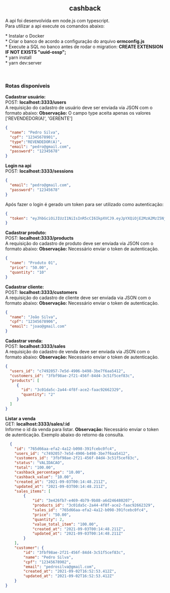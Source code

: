 <h2 align="center">
  cashback
</h2>
<p align="left">
  <a>A api foi desenvolvida em node.js com typescript.</a></br>
  <a>Para utilizar a api execute os comandos abaixo:</a>
</p>
<p align="left" >
  * <a>Instalar o Docker</a></br>
  * <a>Criar o banco de acordo a configuração do arquivo <strong>ormconfig.js</strong></a></br>
  * <a>Execute a SQL no banco antes de rodar o migration: <strong>CREATE EXTENSION IF NOT EXISTS "uuid-ossp";</strong></a></br>
  * <a>yarn install</a></br>
  * <a>yarn dev:server</a>
</p>
</br>
<h3><strong> Rotas disponíveis</strong></h3>
<p align="left" >
  <a><strong>Cadastrar usuário:</strong></a></br>
  POST: <strong>localhost:3333/users</strong></br>
  A requisição do cadastro de usuário deve ser enviada via JSON com o formato abaixo:
  <strong>Observação:</strong> O campo type aceita apenas os valores ['REVENDEDOR(A)', 'GERENTE']

```json
{
  "name": "Pedro Silva",
  "cpf": "12345678901",
  "type":"REVENDEDOR(A)",
  "email": "pedro@gmail.com",
  "password": "12345678"
}
```

  <a><strong>Login na api</strong></a></br>
  POST: <strong>localhost:3333/sessions</strong></br>

```json
{
  "email": "pedro@gmail.com",
  "password": "12345678"
}
```
  Após fazer o login é gerado um token para ser utilizado como autenticação:

  ```json
  {
    "token": "eyJhbGciOiJIUzI1NiIsInR5cCI6IkpXVCJ9.eyJpYXQiOjE2MzA2MzI5NjMsImV4cCI6MTYzMDcxOTM2Mywic3ViIjoiM2IxYTFkY2UtOWU2OC00OTIzLWJhMTQtYmMxZjBiYzE4OTE5In0.WHanIYOvTMYmWHlK7FxtYCiQy6SpL-EjMiltzHiUDqc"
  }
  ```

  <a><strong>Cadastrar produto:</strong></a></br>
  POST: <strong>localhost:3333/products</strong></br>
  A requisição do cadastro de produto deve ser enviada via JSON com o formato abaixo:
  <strong>Observação:</strong> Necessário enviar o token de autenticação.

```json
{
  "name": "Produto 01",
  "price": "50.00",
  "quantity": "10"
}
```
  <a><strong>Cadastrar cliente:</strong></a></br>
  POST: <strong>localhost:3333/customers</strong></br>
  A requisição do cadastro de cliente deve ser enviada via JSON com o formato abaixo:
  <strong>Observação:</strong> Necessário enviar o token de autenticação.

```json
{
  "name": "João Silva",
  "cpf": "12345678906",
  "email": "joao@gmail.com"
}
```

 <a><strong>Cadastrar venda:</strong></a></br>
  POST: <strong>localhost:3333/sales</strong></br>
  A requisição do cadastro de venda deve ser enviada via JSON com o formato abaixo:
  <strong>Observação:</strong> Necessário enviar o token de autenticação.

```json
{
  "users_id": "c7492057-7e5d-4906-b498-3be7f6aa5412",
  "customers_id": "3fbf98ae-2f21-456f-84d4-3c51f5cef83c",
  "products": [
     {
       "id": "3c01da5c-2a44-4f8f-ace2-faac92662329",
       "quantity": "2"
     }
  ]
}
```

  <a><strong>Listar a venda</strong></a></br>
  GET: <strong>localhost:3333/sales/:id</strong></br>
  Informe o id da venda para listar.
  <strong>Observação:</strong> Necessário enviar o token de autenticação.
  Exemplo abaixo do retorno da consulta.

```json
  {
    "id": "765d66aa-efa2-4a12-b098-391fcebc0fc4",
    "users_id": "c7492057-7e5d-4906-b498-3be7f6aa5412",
    "customers_id": "3fbf98ae-2f21-456f-84d4-3c51f5cef83c",
    "status": "VALIDACAO",
    "total": "100.00",
    "cashback_percentage": "10.00",
    "cashback_value": "10.00",
    "created_at": "2021-09-03T00:14:48.211Z",
    "updated_at": "2021-09-03T00:14:48.211Z",
    "sales_items": [
        {
            "id": "3e426fb7-e469-4b79-9b88-a6d246480207",
            "products_id": "3c01da5c-2a44-4f8f-ace2-faac92662329",
            "sales_id": "765d66aa-efa2-4a12-b098-391fcebc0fc4",
            "price": "50.00",
            "quantity": 2,
            "value_total_item": "100.00",
            "created_at": "2021-09-03T00:14:48.211Z",
            "updated_at": "2021-09-03T00:14:48.211Z"
        }
    ],
    "customer": {
        "id": "3fbf98ae-2f21-456f-84d4-3c51f5cef83c",
        "name": "Pedro Silva",
        "cpf": "12345678902",
        "email": "pedrosilva@gmail.com",
        "created_at": "2021-09-02T16:52:53.412Z",
        "updated_at": "2021-09-02T16:52:53.412Z"
    }
}

```
</p>



